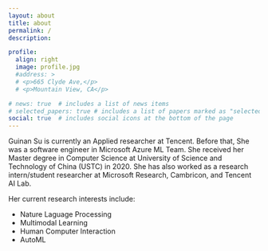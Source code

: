 ```yaml
---
layout: about
title: about
permalink: /
description:

profile:
  align: right
  image: profile.jpg
  #address: >
  # <p>665 Clyde Ave,</p>
  # <p>Mountain View, CA</p>

# news: true  # includes a list of news items
# selected_papers: true # includes a list of papers marked as "selected={true}"
social: true  # includes social icons at the bottom of the page
---
```


Guinan Su is currently an Applied researcher at Tencent. Before that, She was a software engineer in Microsoft Azure ML Team. She received her Master degree in Computer Science at University of Science and Technology of China (USTC) in 2020. She has also worked as a research intern/student researcher at Microsoft Research, Cambricon, and Tencent AI Lab.

<!-- under the supervision of [Prof. Taku Komura](https://www.cs.hku.hk/index.php/people/academic-staff/taku), [Prof. Wenping Wang](https://www.cs.hku.hk/people/academic-staff/wenping) and [Prof. Ping Luo](http://luoping.me/). Before that, I obtained my B.E. degree in Telecommunication Engineering from Beijing University of Posts and Telecommunications (BUPT) in 2017. I have served as the Program Committee and Reviewer for a variety of conferences such as NeurIPS, CVPR, ECCV, SIGGRAPH and AAAI, and journals such as International Journal of Computer Vision (IJCV), Artificial Intelligence (AI), IEEE Transactions on Affective Computing, IEEE Signal Processing Letters and Neurocomputing.-->

Her current research interests include:

- Nature Laguage Processing
- Multimodal Learning
- Human Computer Interaction
- AutoML


<!-- Write your biography here. Tell the world about yourself. Link to your favorite [subreddit](http://reddit.com){:target="\_blank"}. You can put a picture in, too. The code is already in, just name your picture `prof_pic.jpg` and put it in the `img/` folder.

Put your address / P.O. box / other info right below your picture. You can also disable any these elements by editing `profile` property of the YAML header of your `_pages/about.md`. Edit `_bibliography/papers.bib` and Jekyll will render your [publications page](/al-folio/publications/) automatically.

Link to your social media connections, too. This theme is set up to use [Font Awesome icons](http://fortawesome.github.io/Font-Awesome/){:target="\_blank"} and [Academicons](https://jpswalsh.github.io/academicons/){:target="\_blank"}, like the ones below. Add your Facebook, Twitter, LinkedIn, Google Scholar, or just disable all of them. -->
